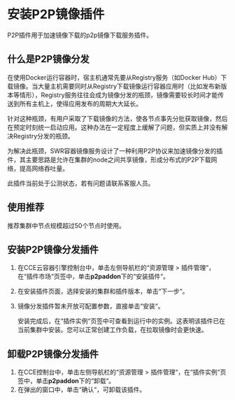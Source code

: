 # 安装P2P镜像插件<a name="swr_01_0029"></a>

P2P插件用于加速镜像下载的p2p镜像下载服务插件。

## 什么是P2P镜像分发<a name="zh-cn_topic_0118066457_section2108141723819"></a>

在使用Docker运行容器时，宿主机通常先要从Registry服务（如Docker Hub）下载镜像。当大量主机需要同时从Registry下载镜像运行容器应用时（比如发布新版本等情形），Registry服务往往会成为镜像分发的瓶颈，镜像需要较长时间才能传送到所有主机上，使得应用发布的周期大大延长。

针对这种瓶颈，有用户采取了下载镜像的方法，使各节点事先分批获取镜像，然后在预定时刻统一启动应用。这种办法在一定程度上缓解了问题，但实质上并没有解决Registry分发的瓶颈。

为解决此瓶颈，SWR容器镜像服务设计了一种利用P2P协议来加速镜像分发的插件，其主要思路是允许在集群的node之间共享镜像，形成分布式的P2P下载网络，提高网络吞吐量。

此插件当前处于公测状态，若有问题请联系客服人员。

## 使用推荐<a name="zh-cn_topic_0118066457_section1666222134117"></a>

推荐集群中节点规模超过50个节点时使用。

## 安装P2P镜像分发插件<a name="zh-cn_topic_0118066457_section168262264114"></a>

1.  在CCE云容器引擎控制台中，单击左侧导航栏的“资源管理  \>  插件管理“，在“插件市场“页签中，单击**p2paddon**下的“安装插件“。
2.  在安装插件页面，选择安装的集群和插件版本，单击“下一步“。
3.  镜像分发插件暂未开放可配置参数，直接单击“安装“。

    安装完成后，在“插件实例“页签中可查看到运行中的实例。这表明该插件已在当前集群中安装。您可以正常创建工作负载，在拉取镜像时会更快速。


## 卸载P2P镜像分发插件<a name="zh-cn_topic_0118066457_section941314272594"></a>

1.  在CCE控制台中，单击左侧导航栏的“资源管理 \> 插件管理“，在“插件实例“页签中，单击**p2paddon**下的“卸载“。
2.  在弹出的窗口中，单击“确认“，可卸载该插件。

